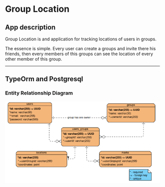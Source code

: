 # **Group Location**
## **App description**
Group Location is and application for tracking locations of users in groups.

The essence is simple. Every user  can create a groups and invite there his friends, then every members of this groups can see the location of every other member of this group. 

---
## **TypeOrm and Postgresql**

### Entity Relationship Diagram
![ERD](/readme-images/WholeERD.png)

